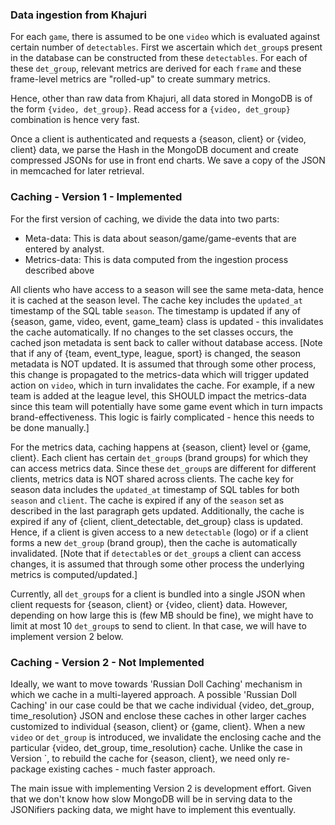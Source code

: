 ### Data ingestion from Khajuri

For each `game`, there is assumed to be one `video` which is evaluated against certain number of `detectables`. First we ascertain which `det_group`s present in the database can be constructed from these `detectables`. For each of these `det_group`, relevant metrics are derived for each `frame` and these frame-level metrics are "rolled-up" to create summary metrics.

Hence, other than raw data from Khajuri, all data stored in MongoDB is of the form `{video, det_group}`. Read access for a `{video, det_group}` combination is hence very fast.

Once a client is authenticated and requests a {season, client} or {video, client} data, we parse the Hash in the MongoDB document and create compressed JSONs for use in front end charts. We save a copy of the JSON in memcached for later retrieval.

### Caching - Version 1 - Implemented

For the first version of caching, we divide the data into two parts:

* Meta-data: This is data about season/game/game-events that are entered by analyst.
* Metrics-data: This is data computed from the ingestion process described above

All clients who have access to a season will see the same meta-data, hence it is cached at the season level. The cache key includes the `updated_at` timestamp of the SQL table `season`. The timestamp is updated if any of {season, game, video, event, game_team} class is updated - this invalidates the cache automatically. If no changes to the set classes occurs, the cached json metadata is sent back to caller without database access. [Note that if any of {team, event_type, league, sport} is changed, the season metadata is NOT updated. It is assumed that through some other process, this change is propagated to the metrics-data which will trigger updated action on `video`, which in turn invalidates the cache. For example, if a new team is added at the league level, this SHOULD impact the metrics-data since this team will potentially have some game event which in turn impacts brand-effectiveness. This logic is fairly complicated - hence this needs to be done manually.]

For the metrics data, caching happens at {season, client} level or {game, client}. Each client has certain `det_group`s (brand groups) for which they can access metrics data. Since these `det_group`s are different for different clients, metrics data is NOT shared across clients. The cache key for season data includes the `updated_at` timestamp of SQL tables for both `season` and `client`. The cache is expired if any of the `season` set as described in the last paragraph gets updated. Additionally, the cache is expired if any of {client, client_detectable, det_group} class is updated. Hence, if a client is given access to a new `detectable` (logo) or if a client forms a new `det_group` (brand group), then the cache is automatically invalidated. [Note that if `detectable`s or `det_group`s a client can access changes, it is assumed that through some other process the underlying metrics is computed/updated.]

Currently, all `det_group`s for a client is bundled into a single JSON when client requests for {season, client} or {video, client} data. However, depending on how large this is (few MB should be fine), we might have to limit at most 10 `det_group`s to send to client. In that case, we will have to implement version 2 below.

### Caching - Version 2 - Not Implemented

Ideally, we want to move towards 'Russian Doll Caching' mechanism in which we cache in a multi-layered approach. A possible 'Russian Doll Caching' in our case could be that we cache individual {video, det_group, time_resolution} JSON and enclose these caches in other larger caches customized to individual {season, client} or {game, client}. When a new `video` or `det_group` is introduced, we invalidate the enclosing cache and the particular {video, det_group, time_resolution} cache. Unlike the case in Version `, to rebuild the cache for {season, client}, we need only re-package existing caches - much faster approach.

The main issue with implementing Version 2 is development effort. Given that we don't know how slow MongoDB will be in serving data to the JSONifiers packing data, we might have to implement this eventually.
